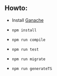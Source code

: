 ## Howto:

- Install [Ganache](https://github.com/trufflesuite/ganache/releases/latest)
- `npm install`


- `npm run compile`
- `npm run test`
- `npm run migrate`
- `npm run generateTS`